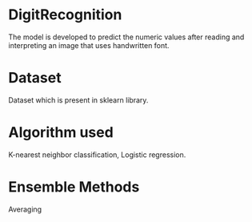 # DigitRecognition
The model is developed to predict the numeric values after reading and interpreting an image that uses handwritten font.
# Dataset
Dataset which is present in sklearn library.
# Algorithm used 
K-nearest neighbor classification,
Logistic regression.
# Ensemble Methods
Averaging
